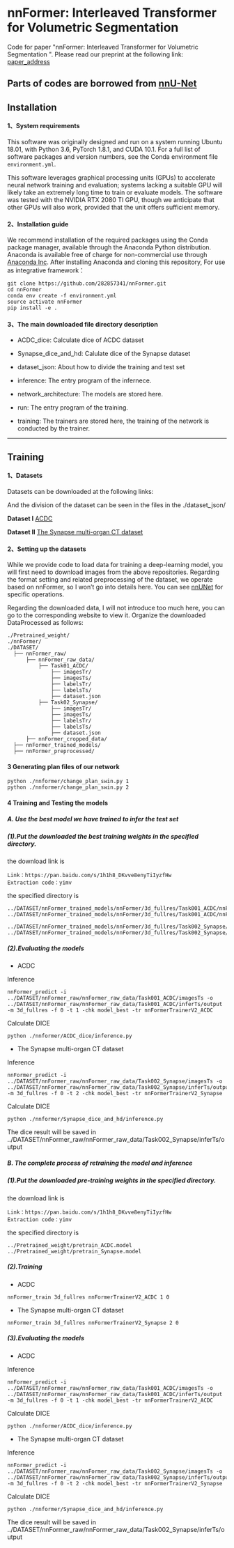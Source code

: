 # nnFormer: Interleaved Transformer for Volumetric Segmentation 

Code for paper "nnFormer: Interleaved Transformer for Volumetric Segmentation ". Please read our preprint at the following link: [paper_address](paper_address)


Parts of codes are borrowed from [nnU-Net](https://github.com/MIC-DKFZ/nnUNet)
---
## Installation
#### 1、System requirements
This software was originally designed and run on a system running Ubuntu 18.01, with Python 3.6, PyTorch 1.8.1, and CUDA 10.1. For a full list of software packages and version numbers, see the Conda environment file `environment.yml`. 

This software leverages graphical processing units (GPUs) to accelerate neural network training and evaluation; systems lacking a suitable GPU will likely take an extremely long time to train or evaluate models. The software was tested with the NVIDIA RTX 2080 TI GPU, though we anticipate that other GPUs will also work, provided that the unit offers sufficient memory. 

#### 2、Installation guide
We recommend installation of the required packages using the Conda package manager, available through the Anaconda Python distribution. Anaconda is available free of charge for non-commercial use through [Anaconda Inc](https://www.anaconda.com/products/individual). After installing Anaconda and cloning this repository, For use as integrative framework：
```
git clone https://github.com/282857341/nnFormer.git
cd nnFormer
conda env create -f environment.yml
source activate nnFormer
pip install -e .
```

#### 3、The main downloaded file directory description 
- ACDC_dice:
Calculate dice of ACDC dataset

- Synapse_dice_and_hd:
Calulate dice of the Synapse dataset

- dataset_json:
About how to divide the training and test set

- inference:
The entry program of the infernece.

- network_architecture:
The models are stored here.

- run:
The entry program of the training.

- training:
The trainers are stored here, the training of the network is conducted by the trainer.

---

## Training
#### 1、Datasets
Datasets can be downloaded at the following links:

And the division of the dataset can be seen in the files in the ./dataset_json/

**Dataset I**
[ACDC](https://www.creatis.insa-lyon.fr/Challenge/acdc/)

**Dataset II**
[The Synapse multi-organ CT dataset](https://www.synapse.org/#!Synapse:syn3193805/wiki/217789)

#### 2、Setting up the datasets
While we provide code to load data for training a deep-learning model, you will first need to download images from the above repositories. Regarding the format setting and related preprocessing of the dataset, we operate based on nnFormer, so I won’t go into details here. You can see [nnUNet](https://github.com/MIC-DKFZ/nnUNet/blob/master/documentation/dataset_conversion.md) for specific operations. 

Regarding the downloaded data, I will not introduce too much here, you can go to the corresponding website to view it. Organize the downloaded DataProcessed as follows:

```
./Pretrained_weight/
./nnFormer/
./DATASET/
  ├── nnFormer_raw/
      ├── nnFormer_raw_data/
          ├── Task01_ACDC/
              ├── imagesTr/
              ├── imagesTs/
              ├── labelsTr/
              ├── labelsTs/
              ├── dataset.json
          ├── Task02_Synapse/
              ├── imagesTr/
              ├── imagesTs/
              ├── labelsTr/
              ├── labelsTs/
              ├── dataset.json
      ├── nnFormer_cropped_data/
  ├── nnFormer_trained_models/
  ├── nnFormer_preprocessed/
```
#### 3 Generating plan files of our network
```
python ./nnformer/change_plan_swin.py 1
python ./nnformer/change_plan_swin.py 2
```
#### 4 Training and Testing the models
##### A. Use the best model we have trained to infer the test set
##### (1).Put the downloaded the best training weights in the specified directory.
the download link is 
```
Link：https://pan.baidu.com/s/1h1h8_DKvve8enyTiIyzfHw 
Extraction code：yimv
```

the specified directory is
```
../DATASET/nnFormer_trained_models/nnFormer/3d_fullres/Task001_ACDC/nnFormerTrainerV2_ACDC__nnFormerPlansv2.1/fold_0/model_best.model
../DATASET/nnFormer_trained_models/nnFormer/3d_fullres/Task001_ACDC/nnFormerTrainerV2_ACDC__nnFormerPlansv2.1/fold_0/model_best.model.pkl

../DATASET/nnFormer_trained_models/nnFormer/3d_fullres/Task002_Synapse/nnFormerTrainerV2_Synapse__nnFormerPlansv2.1/fold_0/model_best.model
../DATASET/nnFormer_trained_models/nnFormer/3d_fullres/Task002_Synapse/nnFormerTrainerV2_Synapse__nnFormerPlansv2.1/fold_0/model_best.model.pkl
```
##### (2).Evaluating the models
- ACDC

Inference
```
nnFormer_predict -i ../DATASET/nnFormer_raw/nnFormer_raw_data/Task001_ACDC/imagesTs -o ../DATASET/nnFormer_raw/nnFormer_raw_data/Task001_ACDC/inferTs/output -m 3d_fullres -f 0 -t 1 -chk model_best -tr nnFormerTrainerV2_ACDC
```

Calculate DICE

```
python ./nnformer/ACDC_dice/inference.py
```

- The Synapse multi-organ CT dataset

Inference
```
nnFormer_predict -i ../DATASET/nnFormer_raw/nnFormer_raw_data/Task002_Synapse/imagesTs -o ../DATASET/nnFormer_raw/nnFormer_raw_data/Task002_Synapse/inferTs/output -m 3d_fullres -f 0 -t 2 -chk model_best -tr nnFormerTrainerV2_Synapse
```
Calculate DICE
```
python ./nnformer/Synapse_dice_and_hd/inference.py
```

The dice result will be saved in ../DATASET/nnFormer_raw/nnFormer_raw_data/Task002_Synapse/inferTs/output

##### B. The complete process of retraining the model and inference
##### (1).Put the downloaded pre-training weights in the specified directory.
the download link is 
```
Link：https://pan.baidu.com/s/1h1h8_DKvve8enyTiIyzfHw 
Extraction code：yimv
```
the specified directory is
```
../Pretrained_weight/pretrain_ACDC.model
../Pretrained_weight/pretrain_Synapse.model
```

##### (2).Training 
- ACDC
```
nnFormer_train 3d_fullres nnFormerTrainerV2_ACDC 1 0 
```

- The Synapse multi-organ CT dataset
```
nnFormer_train 3d_fullres nnFormerTrainerV2_Synapse 2 0 
```

##### (3).Evaluating the models
- ACDC

Inference
```
nnFormer_predict -i ../DATASET/nnFormer_raw/nnFormer_raw_data/Task001_ACDC/imagesTs -o ../DATASET/nnFormer_raw/nnFormer_raw_data/Task001_ACDC/inferTs/output -m 3d_fullres -f 0 -t 1 -chk model_best -tr nnFormerTrainerV2_ACDC
```

Calculate DICE

```
python ./nnformer/ACDC_dice/inference.py
```

- The Synapse multi-organ CT dataset

Inference
```
nnFormer_predict -i ../DATASET/nnFormer_raw/nnFormer_raw_data/Task002_Synapse/imagesTs -o ../DATASET/nnFormer_raw/nnFormer_raw_data/Task002_Synapse/inferTs/output -m 3d_fullres -f 0 -t 2 -chk model_best -tr nnFormerTrainerV2_Synapse
```
Calculate DICE
```
python ./nnformer/Synapse_dice_and_hd/inference.py
```

The dice result will be saved in ../DATASET/nnFormer_raw/nnFormer_raw_data/Task002_Synapse/inferTs/output
